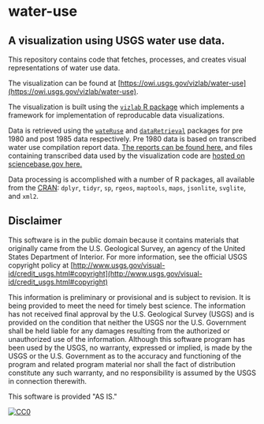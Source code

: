# water-use
## A visualization using USGS water use data.

This repository contains code that fetches, processes, and creates visual representations of water use data.  

The visualization can be found at [https://owi.usgs.gov/vizlab/water-use](https://owi.usgs.gov/vizlab/water-use).  

The visualization is built using the [`vizlab` R package](https://github.com/USGS-VIZLAB/vizlab) which implements a framework for implementation of reproducable data visualizations.   

Data is retrieved using the [`wateRuse`](https://github.com/USGS-R/wateRuse) and [`dataRetrieval`](https://cran.r-project.org/web/packages/dataRetrieval/index.html) packages for pre 1980 and post 1985 data respectively. Pre 1980 data is based on transcribed water use compilation report data. [The reports can be found here.](http://water.usgs.gov/watuse/50years.html) and files containing transcribed data used by the visualization code are [hosted on sciencebase.gov here.](https://www.sciencebase.gov/catalog/item/584f00cee4b0260a373819db)  

Data processing is accomplished with a number of R packages, all available from the [CRAN](https://cran.r-project.org/): `dplyr`, `tidyr`, `sp`, `rgeos`, `maptools`, `maps`, `jsonlite`, `svglite`, and `xml2`.  

## Disclaimer

This software is in the public domain because it contains materials that originally came from the U.S. Geological Survey, an agency of the United States Department of Interior. For more information, see the official USGS copyright policy at [http://www.usgs.gov/visual-id/credit_usgs.html#copyright](http://www.usgs.gov/visual-id/credit_usgs.html#copyright)

This information is preliminary or provisional and is subject to revision. It is being provided to meet the need for timely best science. The information has not received final approval by the U.S. Geological Survey (USGS) and is provided on the condition that neither the USGS nor the U.S. Government shall be held liable for any damages resulting from the authorized or unauthorized use of the information. Although this software program has been used by the USGS, no warranty, expressed or implied, is made by the USGS or the U.S. Government as to the accuracy and functioning of the program and related program material nor shall the fact of distribution constitute any such warranty, and no responsibility is assumed by the USGS in connection therewith.

This software is provided "AS IS."


[
  ![CC0](http://i.creativecommons.org/p/zero/1.0/88x31.png)
](http://creativecommons.org/publicdomain/zero/1.0/)
